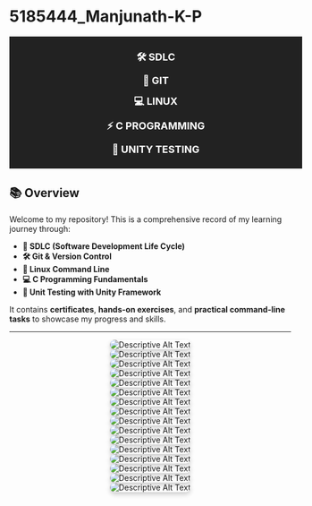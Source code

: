 # 5185444_Manjunath-K-P

<div style="width:100%; background-color:#222; padding:10px; text-align:center;">

<a href="#1" style="color:white; text-decoration:none; margin: 0 20px; font-weight:bold; font-size:18px;">🛠️ SDLC</a>

<a href="#2" style="color:white; text-decoration:none; margin: 0 20px; font-weight:bold; font-size:18px;">🌱 GIT</a>

<a href="#3" style="color:white; text-decoration:none; margin: 0 20px; font-weight:bold; font-size:18px;">💻 LINUX</a>

<a href="#4" style="color:white; text-decoration:none; margin: 0 20px; font-weight:bold; font-size:18px;">⚡ C PROGRAMMING</a>

<a href="#5" style="color:white; text-decoration:none; margin: 0 20px; font-weight:bold; font-size:18px;">🧪 UNITY TESTING</a>

</div>

## 📚 Overview

Welcome to my repository! This is a comprehensive record of my learning journey through:

- **📘 SDLC (Software Development Life Cycle)**
- **🛠️ Git & Version Control**
- **🐧 Linux Command Line**
- **💻 C Programming Fundamentals**
- **🧪 Unit Testing with Unity Framework**

It contains **certificates**, **hands-on exercises**, and **practical command-line tasks** to showcase my progress and skills.

---

<section id="1">
<div style="text-align: center;">
  <img src="SDLC_week1/Certificates/sdlc1.png" alt="Descriptive Alt Text" style="max-width: 80%; height: auto; border-radius: 10px; box-shadow: 0 4px 8px rgba(0,0,0,0.2);" />
</div>
<div style="text-align: center;">
  <img src="SDLC_week1/Certificates/sdlc2.png" alt="Descriptive Alt Text" style="max-width: 80%; height: auto; border-radius: 10px; box-shadow: 0 4px 8px rgba(0,0,0,0.2);" />
</div>
</section>
<section id="2">
<div style="text-align: center;">
  <img src="Git_week2/Certificates/5185444.png" alt="Descriptive Alt Text" style="max-width: 80%; height: auto; border-radius: 10px; box-shadow: 0 4px 8px rgba(0,0,0,0.2);" />
</div>
<div style="text-align: center;">
  <img src="Git_week2/practice/git1.png" alt="Descriptive Alt Text" style="max-width: 80%; height: auto; border-radius: 10px; box-shadow: 0 4px 8px rgba(0,0,0,0.2);" />
</div>
<div style="text-align: center;">
  <img src="Git_week2/practice/git2.png" alt="Descriptive Alt Text" style="max-width: 80%; height: auto; border-radius: 10px; box-shadow: 0 4px 8px rgba(0,0,0,0.2);" />
</div>
</section>
<section id="3">
<div style="text-align: center;">
  <img src="Linux_week3/practice.png" alt="Descriptive Alt Text" style="max-width: 80%; height: auto; border-radius: 10px; box-shadow: 0 4px 8px rgba(0,0,0,0.2);" />
</div>
<div style="text-align: center;">
  <img src="Linux_week3/Linux2.png" alt="Descriptive Alt Text" style="max-width: 80%; height: auto; border-radius: 10px; box-shadow: 0 4px 8px rgba(0,0,0,0.2);" />
</div>
<div style="text-align: center;">
  <img src="Linux_week3/Linux3.png" alt="Descriptive Alt Text" style="max-width: 80%; height: auto; border-radius: 10px; box-shadow: 0 4px 8px rgba(0,0,0,0.2);" />
</div>
</section>
<section id="4">
<div style="text-align: center;">
  <img src="C_programming_week4/Certificates/cbeginner.png" alt="Descriptive Alt Text" style="max-width: 80%; height: auto; border-radius: 10px; box-shadow: 0 4px 8px rgba(0,0,0,0.2);" />
</div>
<div style="text-align: center;">
  <img src="C_programming_week4/Certificates/ci.jpg" alt="Descriptive Alt Text" style="max-width: 80%; height: auto; border-radius: 10px; box-shadow: 0 4px 8px rgba(0,0,0,0.2);" />
</div>
</section>
<section id="5">
<div style="text-align: center;">
  <img src="Unity_week5/output_photos/photo1.png" alt="Descriptive Alt Text" style="max-width: 80%; height: auto; border-radius: 10px; box-shadow: 0 4px 8px rgba(0,0,0,0.2);" />
</div>
<div style="text-align: center;">
  <img src="Unity_week5/output_photos/photo2.png" alt="Descriptive Alt Text" style="max-width: 80%; height: auto; border-radius: 10px; box-shadow: 0 4px 8px rgba(0,0,0,0.2);" />
</div>
<div style="text-align: center;">
  <img src="Unity_week5/output_photos/photo3.png" alt="Descriptive Alt Text" style="max-width: 80%; height: auto; border-radius: 10px; box-shadow: 0 4px 8px rgba(0,0,0,0.2);" />
</div>
<div style="text-align: center;">
  <img src="Unity_week5/output_photos/photo4.png" alt="Descriptive Alt Text" style="max-width: 80%; height: auto; border-radius: 10px; box-shadow: 0 4px 8px rgba(0,0,0,0.2);" />
</div>
<div style="text-align: center;">
  <img src="Unity_week5/output_photos/photo5.png" alt="Descriptive Alt Text" style="max-width: 80%; height: auto; border-radius: 10px; box-shadow: 0 4px 8px rgba(0,0,0,0.2);" />
</div>
<div style="text-align: center;">
  <img src="Unity_week5/output_photos/photo6.png" alt="Descriptive Alt Text" style="max-width: 80%; height: auto; border-radius: 10px; box-shadow: 0 4px 8px rgba(0,0,0,0.2);" />
</div>
</section>
